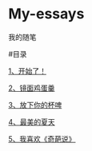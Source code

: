 # My-essays
我的随笔

#目录

[1、开始了！](https://github.com/lionel-ate/My-essays/blob/master/The%20first.md)

[2、镜面鸡蛋羹](https://github.com/lionel-ate/My-essays/blob/master/steamed%20egg%20custard.md)

[3、放下你的杯啤](https://github.com/lionel-ate/My-essays/blob/master/beer.md)

[4、最美的夏天](https://github.com/lionel-ate/My-essays/blob/master/the%20beautiful%20summer.md)

[5、我喜欢《奇葩说》](https://github.com/lionel-ate/My-essays/blob/master/I%20like%20the%20qipa%20talkshow.md)
